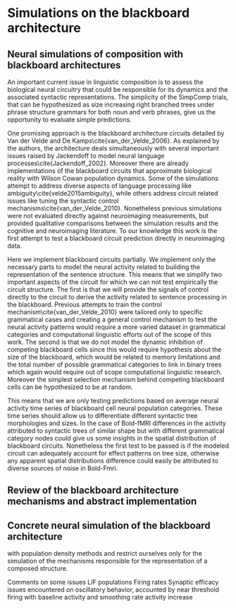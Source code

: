 # Simulations on the blackboard architecture

## Neural simulations of composition with blackboard architectures

An important current issue in linguistic composition is to assess the biological neural circuitry that could be responsible for its dynamics and the associated syntactic representations. The simplicity of the SimpComp trials, that can be hypothesized as size increasing right branched trees under phrase structure grammars for both noun and verb phrases, give us the opportunity to evaluate simple predictions.

One promising approach is the blackboard architecture circuits detailed by Van der Velde and De Kamps\cite{van_der_Velde_2006}. As explained by the authors, the architecture deals simultaneously with several important issues raised by Jackendoff to model neural language processes\cite{Jackendoff_2002}. Moreover there are already implementations of the blackboard circuits that approximate biological reality with Wilson Cowan population dynamics. Some of the simulations attempt to address diverse aspects of language processing like ambiguity\cite{velde2015ambiguity}, while others address circuit related issues like tuning the syntactic control mechanisms\cite{van_der_Velde_2010}. Nonetheless previous simulations were not evaluated directly against neuroimaging measurements, but provided qualitative comparisons between the simulation results and the cognitive and neuroimaging literature. To our knowledge this work is the first attempt to test a blackboard circuit prediction directly in neuroimaging data.

Here we implement blackboard circuits partially. We implement only the necessary parts to model the neural activity related to building the representation of the sentence structure. This means that we simplify two important aspects of the circuit for which we can not test empirically the circuit structure. The first is that we will provide the signals of control directly to the circuit to derive the activity related to sentence processing in the blackboard. Previous attempts to train the control mechanism\cite{van_der_Velde_2010} were tailored only to specific grammatical cases and creating a general control mechanism to test the neural activity patterns would require a more varied dataset in grammatical categories and computational linguistic efforts out of the scope of this work. The second is that we do not model the dynamic inhibition of competing blackboard cells since this would require hypothesis about the size of the blackboard, which would be related to memory limitations and the total number of possible grammatical categories to link in binary trees which again would require out of scope computational linguistic research. Moreover the simplest selection mechanism behind competing blackboard cells can be hypothesized to be at random.

This means that we are only testing predictions based on average neural activity time series of blackboard cell neural population categories. These time series should allow us to differentiate different syntactic tree morphologies and sizes. In the case of Bold-fMRI differences in the activity attributed to syntactic trees of similar shape but with different grammatical category nodes could give us some insights in the spatial distribution of blackboard circuits. Nonetheless the first test to be passed is if the modeled circuit can adequately account for effect patterns on tree size, otherwise any apparent spatial distributions difference could easily be attributed to diverse sources of noise in Bold-Fmri.

## Review of the blackboard architecture mechanisms and abstract implementation



## Concrete neural simulation of the blackboard architecture

with population density methods and restrict ourselves only for the simulation of the mechanisms responsible for the representation of a composed structure.

Comments on some issues
LIF populations
Firing rates
Synaptic efficacy
issues encountered on oscillatory behavior, accounted by near threshold firing with baseline activity and smoothing rate activity increase





